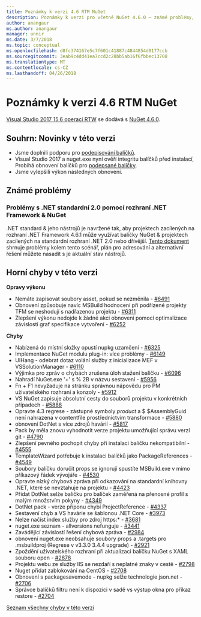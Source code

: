 ```yaml
---
title: Poznámky k verzi 4.6 RTM NuGet
description: Poznámky k verzi pro včetně NuGet 4.6.0 – známé problémy, opravy chyb, přidaných funkcí a chcete.
author: anangaur
ms.author: anangaur
manager: unnir
ms.date: 3/7/2018
ms.topic: conceptual
ms.openlocfilehash: d8fc374167e5c7f601c41887c4844854d0177ccb
ms.sourcegitcommit: 3eab9c4dd41ea7ccd2c28bb5ab16f6fbbec13708
ms.translationtype: MT
ms.contentlocale: cs-CZ
ms.lasthandoff: 04/26/2018
---
```

# <a name="nuget-46-rtm-release-notes"></a>Poznámky k verzi 4.6 RTM NuGet

[Visual Studio 2017 15,6 operací RTW](https://www.visualstudio.com/news/releasenotes/vs2017-relnotes) se dodává s [NuGet 4.6.0](https://dist.nuget.org/win-x86-commandline/v4.6.0/nuget.exe).

## <a name="summary-whats-new-in-this-release"></a>Souhrn: Novinky v této verzi
* Jsme doplnili podporu pro [podepisování balíčků](https://docs.microsoft.com/en-us/nuget/create-packages/sign-a-package).  
* Visual Studio 2017 a nuget.exe nyní ověří integritu balíčků před instalací, Probíhá obnovení balíčků pro [podepsané balíčky](https://docs.microsoft.com/en-us/nuget/reference/signed-packages-reference).
* Jsme vylepšili výkon následných obnovení.

## <a name="known-issues"></a>Známé problémy
### <a name="issues-with-net-standard-20-with-net-framework--nuget"></a>Problémy s .NET standardní 2.0 pomocí rozhraní .NET Framework & NuGet 

.NET standard & jeho nástrojů je navržené tak, aby projektech zacílených na rozhraní .NET Framework 4.6.1 může využívat balíčky NuGet & projektech zacílených na standardní rozhraní .NET 2.0 nebo dřívější. [Tento dokument](https://github.com/dotnet/standard/issues/481) shrnuje problémy kolem tento scénář, plán pro adresování a alternativní řešení můžete nasadit s je aktuální stav nástrojů.

## <a name="top-issues-fixed-in-this-release"></a>Horní chyby v této verzi

**Opravy výkonu**
* Nemáte zapisovat soubory asset, pokud se nezměnila - [#6491](https://github.com/NuGet/Home/issues/6491)
* Obnovení způsobuje navíc MSBuild hodnocení při podřízené projekty TFM se neshodují s nadřazenou projektu - [#6311](https://github.com/NuGet/Home/issues/6311)
* Zlepšení výkonu nedojde k žádné akci obnovení pomocí optimalizace závislostí graf specifikace vytvoření - [#6252](https://github.com/NuGet/Home/issues/6252)

**Chyby**
* Nabízená do místní složky opustí nupkg uzamčení - [#6325](https://github.com/NuGet/Home/issues/6325)
* Implementace NuGet modulu plug-in: více problémy - [#6149](https://github.com/NuGet/Home/issues/6149)
* UIHang - odebrat dotaz volání služby z inicializace MEF v VSSolutionManager - [#6110](https://github.com/NuGet/Home/issues/6110)
* Výjimka pro zpráv o chybách zrušena úloh stažení balíčku - [#6096](https://github.com/NuGet/Home/issues/6096)
* Nahradí NuGet.exe '+' s % 2B v názvu sestavení - [#5956](https://github.com/NuGet/Home/issues/5956)
* Fn + F1 nevyžaduje na stránku správnou nápovědu pro PM uživatelského rozhraní a konzoly - [#5912](https://github.com/NuGet/Home/issues/5912)
* VS NuGet zapisuje absolutní cesty do souborů projektu v konkrétních případech - [#5888](https://github.com/NuGet/Home/issues/5888)
* Opravte 4.3 regrese - zástupné symboly $product$ a $ $AssemblyGuid není nahrazena v contentfile prostřednictvím transformace - [#5880](https://github.com/NuGet/Home/issues/5880)
* obnovení DotNet s více zdrojů havárií - [#5817](https://github.com/NuGet/Home/issues/5817)
* Pack by měla znovu vyhodnotit verze projektu umožňující správu verzí git - [#4790](https://github.com/NuGet/Home/issues/4790)
* Zlepšení pevného pochopit chyby při instalaci balíčku nekompatibilní - [#4555](https://github.com/NuGet/Home/issues/4555)
* TemplateWizard potřebuje k instalaci balíčků jako PackageReferences - [#4549](https://github.com/NuGet/Home/issues/4549)
* Soubory balíčku doručit props se ignorují spustíte MSBuild.exe v mimo příkazový řádek vývojáře - [#4530](https://github.com/NuGet/Home/issues/4530)
* Opravte nízký chybová zpráva při odkazování na standardní knihovny .NET, které se nevztahuje na projektu - [#4423](https://github.com/NuGet/Home/issues/4423)
* Přidat DotNet selže balíčku pro balíček zaměřená na přenosné profil s malým množstvím pokyny - [#4349](https://github.com/NuGet/Home/issues/4349)
* DotNet pack - verze příponu chybí ProjectReference - [#4337](https://github.com/NuGet/Home/issues/4337)
* Sestavení chyb a VS havárie se šablonou .NET Core - [#3973](https://github.com/NuGet/Home/issues/3973)
* Nelze načíst index služby pro zdroj https:* - [#3681](https://github.com/NuGet/Home/issues/3681)
* nuget.exe seznam - allversions nefunguje - [#3441](https://github.com/NuGet/Home/issues/3441)
* Zavádějící závislostí řešení chybová zpráva - [#2984](https://github.com/NuGet/Home/issues/2984)
* obnovení nuget.exe neobsahuje soubory props a .targets pro .msbuildproj (Regrese v v3.3.0 3.4.4 upgrade) - [#2921](https://github.com/NuGet/Home/issues/2921)
* Zpoždění uživatelského rozhraní při aktualizaci balíčku NuGet s XAML souboru open - [#2878](https://github.com/NuGet/Home/issues/2878)
* Projektu webu ze služby IIS se nezdaří s neplatné znaky v cestě - [#2798](https://github.com/NuGet/Home/issues/2798)
* Nuget přidat zablokování na CentOS - [#2708](https://github.com/NuGet/Home/issues/2708)
* Obnovení s packagesavemode - nupkg selže technologie json.net - [#2706](https://github.com/NuGet/Home/issues/2706)
* Správce balíčků filtru není k dispozici v sadě vs výstup okna pro příkaz restore - [#2704](https://github.com/NuGet/Home/issues/2704)


[Seznam všechny chyby v této verzi](https://github.com/NuGet/Home/issues?q=is%3Aissue+is%3Aclosed+milestone%3A%224.6")
